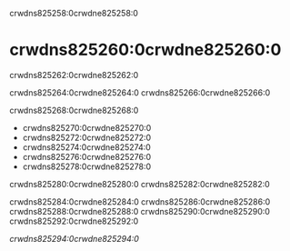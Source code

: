 crwdns825258:0crwdne825258:0
# crwdns825260:0crwdne825260:0
crwdns825262:0crwdne825262:0

crwdns825264:0crwdne825264:0 crwdns825266:0crwdne825266:0

crwdns825268:0crwdne825268:0
* crwdns825270:0crwdne825270:0
* crwdns825272:0crwdne825272:0
* crwdns825274:0crwdne825274:0
* crwdns825276:0crwdne825276:0
* crwdns825278:0crwdne825278:0

crwdns825280:0crwdne825280:0 crwdns825282:0crwdne825282:0

crwdns825284:0crwdne825284:0 crwdns825286:0crwdne825286:0 crwdns825288:0crwdne825288:0 crwdns825290:0crwdne825290:0 crwdns825292:0crwdne825292:0

*crwdns825294:0crwdne825294:0*
